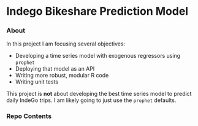 # Indego Bikeshare Prediction Model

### About

In this project I am focusing several objectives:

 * Developing a time series model with exogenous regressors using `prophet`
 * Deploying that model as an API
 * Writing more robust, modular R code
 * Writing unit tests
 
 This project is **not** about developing the best time series model to predict daily IndeGo trips. I am likely going to just use the `prophet` defaults.
 
### Repo Contents
 
